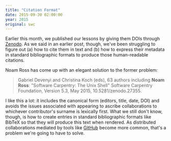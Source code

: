 ```yaml
---
title: "Citation Format"
date: 2015-09-30 02:00:00
year: 2015
original: swc
---
```

<p>
  Earlier this month,
  we published our lessons
  by giving them DOIs through <a href="http://zenodo.org">Zenodo</a>.
  As we said in an earlier post,
  though,
  we've been struggling to figure out
  (a) how to cite them in text
  and (b) how to express their metadata in standard bibliographic formats
  to produce those human-readable citations.
</p>
<p>
  Noam Ross has come up with an elegant solution
  to the former problem:
</p>
<blockquote>
  <p>
    Gabriel Devenyi and Christina Koch (eds),
    63 authors including <strong>Noam Ross</strong>:
    "Software Carpentry: The Unix Shell"
    Software Carpentry Foundation, Version 5.3, May 2015, 10.5281/zenodo.27355.
  </p>
</blockquote>
<p>
  I like this a lot:
  it includes the canonical form (editors, title, date, DOI)
  and avoids the issues associated with appearing to ascribe collaborations to
  whichever contributor's surname is lexically first.
  What we still don't know,
  though,
  is how to create entries in standard bibliographic formats like BibTeX
  so that they will produce this text when rendered.
  As distributed collaborations mediated by tools like <a href="http://github.com">GitHub</a>
  become more common,
  that's a problem we're going to have to solve.
</p>
